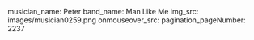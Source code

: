 musician_name: Peter
band_name: Man Like Me
img_src: images/musician0259.png
onmouseover_src: 
pagination_pageNumber: 2237